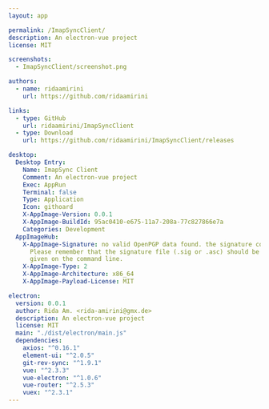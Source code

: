 ```yaml
---
layout: app

permalink: /ImapSyncClient/
description: An electron-vue project
license: MIT

screenshots:
  - ImapSyncClient/screenshot.png

authors:
  - name: ridaamirini
    url: https://github.com/ridaamirini

links:
  - type: GitHub
    url: ridaamirini/ImapSyncClient
  - type: Download
    url: https://github.com/ridaamirini/ImapSyncClient/releases

desktop:
  Desktop Entry:
    Name: ImapSync Client
    Comment: An electron-vue project
    Exec: AppRun
    Terminal: false
    Type: Application
    Icon: githoard
    X-AppImage-Version: 0.0.1
    X-AppImage-BuildId: 95ac0410-e675-11a7-208a-77c827866e7a
    Categories: Development
  AppImageHub:
    X-AppImage-Signature: no valid OpenPGP data found. the signature could not be verified.
      Please remember that the signature file (.sig or .asc) should be the first file
      given on the command line.
    X-AppImage-Type: 2
    X-AppImage-Architecture: x86_64
    X-AppImage-Payload-License: MIT

electron:
  version: 0.0.1
  author: Rida Am. <rida-amirini@gmx.de>
  description: An electron-vue project
  license: MIT
  main: "./dist/electron/main.js"
  dependencies:
    axios: "^0.16.1"
    element-ui: "^2.0.5"
    git-rev-sync: "^1.9.1"
    vue: "^2.3.3"
    vue-electron: "^1.0.6"
    vue-router: "^2.5.3"
    vuex: "^2.3.1"
---
```

